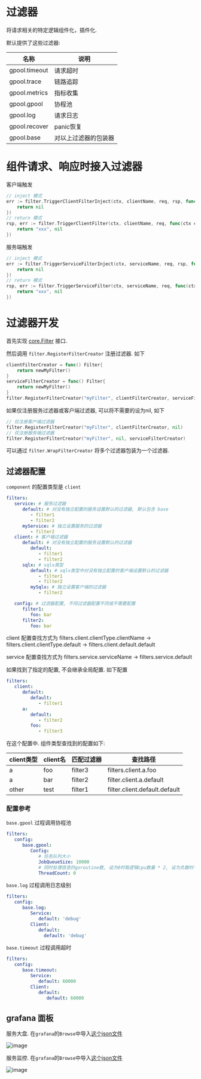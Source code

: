 # 过滤器

将请求相关的特定逻辑组件化，插件化.

默认提供了这些过滤器:

| 名称          | 说明                 |
| ------------- | -------------------- |
| gpool.timeout | 请求超时             |
| gpool.trace   | 链路追踪             |
| gpool.metrics | 指标收集             |
| gpool.gpool   | 协程池               |
| gpool.log     | 请求日志             |
| gpool.recover | panic恢复            |
| gpool.base    | 对以上过滤器的包装器 |

# 组件请求、响应时接入过滤器

客户端触发

```go
// inject 模式
err := filter.TriggerClientFilterInject(ctx, clientName, req, rsp, func(ctx context.Context, req, rsp interface{}) error{
	return nil
})
// return 模式
rsp, err := filter.TriggerClientFilter(ctx, clientName, req, func(ctx context.Context, req interface{}) (rsp interface{}, err error){
	return "xxx", nil
})
```

服务端触发

```go
// inject 模式
err := filter.TriggerServiceFilterInject(ctx, serviceName, req, rsp, func(ctx context.Context, req, rsp interface{}) error{
	return nil
})
// return 模式
rsp, err := filter.TriggerServiceFilter(ctx, serviceName, req, func(ctx context.Context, req interface{}) (rsp interface{}, err error){
	return "xxx", nil
})
```

# 过滤器开发

首先实现 [core.Filter](../core/filter.go) 接口.

然后调用 `filter.RegisterFilterCreator` 注册过滤器. 如下

```go
clientFilterCreator = func() Filter{
    return newMyFilter()
}
serviceFilterCreator = func() Filter{
	return newMyFilter()
}
filter.RegisterFilterCreator("myFilter", clientFilterCreator, serviceFilterCreator)
```

如果仅注册服务过滤器或客户端过滤器, 可以将不需要的设为nil, 如下

```go
// 仅注册客户端过滤器
filter.RegisterFilterCreator("myFilter", clientFilterCreator, nil)
// 仅注册服务端过滤器
filter.RegisterFilterCreator("myFilter", nil, serviceFilterCreator)
```

可以通过 `filter.WrapFilterCreator` 将多个过滤器包装为一个过滤器.

## 过滤器配置

`component` 的配置类型是 `client`

```yaml
filters:
   service: # 服务过滤器
      default: # 对没有独立配置的服务设置默认的过滤器, 默认包含 base
         - filter1
         - filter2
      myService: # 独立设置服务的过滤器 
         - filter2
   client: # 客户端过滤器
      default: # 对没有独立配置的服务设置默认的过滤器
         default:
            - filter1
            - filter2
      sqlx: # sqlx类型
         default: # sqlx类型中对没有独立配置的客户端设置默认的过滤器
            - filter1
            - filter2
         mySqlx: # 独立设置客户端的过滤器 
            - filter2

   config: # 过滤器配置, 不同过滤器配置不同或不需要配置
      filter1:
         foo: bar
      filter2:
         foo: bar
```

client 配置查找方式为 filters.client.clientType.clientName -> filters.client.clientType.default -> filters.client.default.default

service 配置查找方式为 filters.service.serviceName -> filters.service.default

如果找到了指定的配置, 不会继承全局配置. 如下配置

```yaml
filters:
   client:
      default:
         default:
            - filter1
      a:
         default:
            - filter2
         foo:
            - filter3
```

在这个配置中. 组件类型查找到的配置如下:

 | client类型 | client名 | 匹配过滤器 | 查找路径                      |
 | ---------- | -------- | ---------- | ----------------------------- |
 | a          | foo      | filter3    | filters.client.a.foo          |
 | a          | bar      | filter2    | filter.client.a.default       |
 | other      | test     | filter1    | filter.client.default.default |

### 配置参考

`base.gpool` 过程调用协程池

```yaml
filters:
   config:
      base.gpool:
         Config:
            # 任务队列大小
            JobQueueSize: 10000
            # 同时处理信息的goroutine数, 设为0时取逻辑cpu数量 * 2, 设为负数时不作任何限制, 每个请求有独立的线程执行
            ThreadCount: 0
```

`base.log` 过程调用日志级别

```yaml
filters:
   config:
      base.log:
         Service:
            default: 'debug'
         Client:
            default:
              default: 'debug'
```

`base.timeout` 过程调用超时

```yaml
filters:
   config:
      base.timeout:
         Service:
            default: 60000
         Client:
            default:
               default: 60000
```

## grafana 面板

服务大盘. 在`grafana`的`Browse`中导入[这个json文件](./grafana-zapp-overview.json)

![image](./grafana-zapp-overview.png)

服务监控. 在`grafana`的`Browse`中导入[这个json文件](./grafana-zapp-home.json)

![image](./grafana-zapp-home.png)
